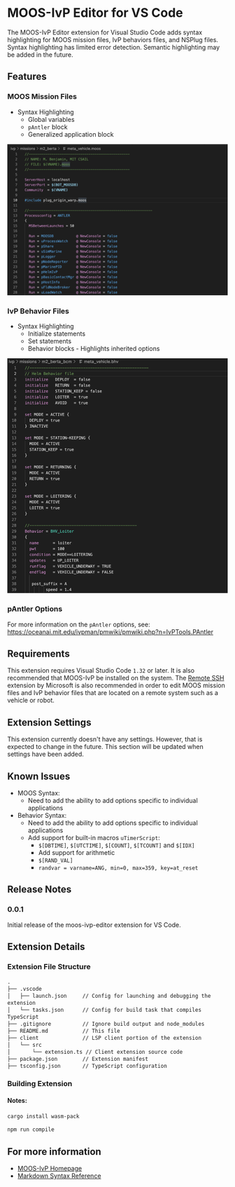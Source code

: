 # MOOS-IvP Editor for VS Code

The MOOS-IvP Editor extension for Visual Studio Code adds syntax highlighting for MOOS
mission files, IvP behaviors files, and NSPlug files. Syntax highlighting
has limited error detection. Semantic highlighting may be added in the 
future.

## Features

### MOOS Mission Files

* Syntax Highlighting
  * Global variables
  * `pAntler` block
  * Generalized application block

![MOOS Mission File](https://raw.githubusercontent.com/cgagner/vscode-moos-ivp-editor/main/images/example_mission.png)

### IvP Behavior Files

* Syntax Highlighting
  * Initialize statements
  * Set statements
  * Behavior blocks - Highlights inherited options

![IvP Behavior File](https://raw.githubusercontent.com/cgagner/vscode-moos-ivp-editor/main/images/example_behavior.png)

### pAntler Options

For more information on the `pAntler` options, see: 
https://oceanai.mit.edu/ivpman/pmwiki/pmwiki.php?n=IvPTools.PAntler

## Requirements

This extension requires Visual Studio Code `1.32` or later. It is also
recommended that MOOS-IvP be installed on the system. The 
[Remote SSH](https://marketplace.visualstudio.com/items?itemName=ms-vscode-remote.remote-ssh)
extension by Microsoft is also recommended in order to edit MOOS mission files
and IvP behavior files that are located on a remote system such as a vehicle
or robot.

## Extension Settings

This extension currently doesn't have any settings. However, that is expected
to change in the future. This section will be updated when settings have been
added.

## Known Issues

* MOOS Syntax:
  * Need to add the ability to add options specific to individual applications
* Behavior Syntax:
  * Need to add the ability to add options specific to individual applications
  * Add support for built-in macros `uTimerScript`:
	* `$[DBTIME]`, `$[UTCTIME]`, `$[COUNT]`, `$[TCOUNT]` and `$[IDX]`
	* Add support for arithmetic
	* `$[RAND_VAL]`
	* `randvar = varname=ANG, min=0, max=359, key=at_reset`


## Release Notes

### 0.0.1

Initial release of the moos-ivp-editor extension for VS Code.

## Extension Details 

### Extension File Structure

```
.
├── .vscode
│   ├── launch.json     // Config for launching and debugging the extension
│   └── tasks.json      // Config for build task that compiles TypeScript
├── .gitignore          // Ignore build output and node_modules
├── README.md           // This file
├── client              // LSP client portion of the extension
│   └── src
│       └── extension.ts // Client extension source code
├── package.json        // Extension manifest
├── tsconfig.json       // TypeScript configuration
```

### Building Extension


#### Notes:

```bash
cargo install wasm-pack
```

```bash
npm run compile
```

## For more information

* [MOOS-IvP Homepage](https://oceanai.mit.edu/moos-ivp)
* [Markdown Syntax Reference](https://help.github.com/articles/markdown-basics/)
